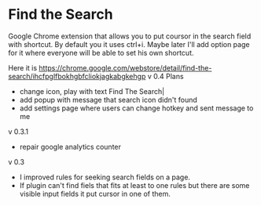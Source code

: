Find the Search
==========

Google Chrome extension that allows you to put coursor in the search field with shortcut. By default you it uses ctrl+i. Maybe later I'll add option page for it where everyone will be able to set his own shortcut.

Here it is https://chrome.google.com/webstore/detail/find-the-search/ihcfpglfbokhgbfcliokjagkabgkehgp
v 0.4
Plans
- change icon, play with text Find The Search|
- add popup with message that search icon didn't found
- add settings page where users can change hotkey and sent message to me

v 0.3.1
- repair google analytics counter

v 0.3
- I improved rules for seeking search fields on a page.
- If plugin can't find fiels that fits at least to one rules but there are some visible input fields it put cursor in one of them.